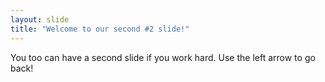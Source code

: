 ```yaml
---
layout: slide
title: "Welcome to our second #2 slide!"
---
```

You too can have a second slide if you work hard.
Use the left arrow to go back!
